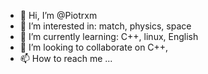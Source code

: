 - 👋 Hi, I’m @Piotrxm
- 👀 I’m interested in: match, physics, space
- 🌱 I’m currently learning: C++, linux, English
- 💞️ I’m looking to collaborate on C++,
- 📫 How to reach me ...

<!---
Piotrxm/Piotrxm is a ✨ special ✨ repository because its `README.md` (this file) appears on your GitHub profile.
You can click the Preview link to take a look at your changes.
--->
